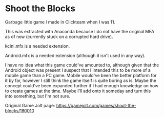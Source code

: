 # Shoot the Blocks

Garbage little game I made in Clickteam when I was 11.

This was extracted with Anaconda because I do not have the original MFA as of now (currently stuck on a corrupted hard drive).

kcini.mfx is a needed extension.

Android.mfx is a needed extension (although it isn't used in any way).

I have no idea what this game could've amounted to, although given that the Android object was present I suspect that I intended this to be more of a mobile game than a PC game. Mobile would've been the better platform for it by far, however I still think the game itself is quite boring as is. Maybe the concept could've been expanded further if I had enough knowledge on how to create games at the time. Maybe I'll add onto it someday and turn this into something, but I'm not sure.

Original Game Jolt page: https://gamejolt.com/games/shoot-the-blocks/160010
